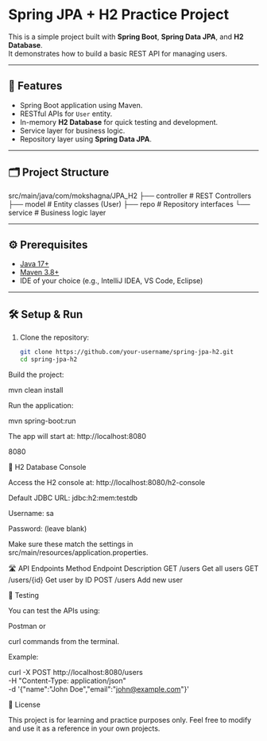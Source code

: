 # Spring JPA + H2 Practice Project

This is a simple project built with **Spring Boot**, **Spring Data JPA**, and **H2 Database**.  
It demonstrates how to build a basic  REST API for managing users.

---

## 🚀 Features
- Spring Boot application using Maven.
- RESTful APIs for `User` entity.
- In-memory **H2 Database** for quick testing and development.
- Service layer for business logic.
- Repository layer using **Spring Data JPA**.

---

## 🗂️ Project Structure
src/main/java/com/mokshagna/JPA_H2
├── controller # REST Controllers
├── model # Entity classes (User)
├── repo # Repository interfaces
└── service # Business logic layer


---

## ⚙️ Prerequisites
- [Java 17+](https://adoptopenjdk.net/)
- [Maven 3.8+](https://maven.apache.org/)
- IDE of your choice (e.g., IntelliJ IDEA, VS Code, Eclipse)

---

## 🛠️ Setup & Run
1. Clone the repository:
   ```bash
   git clone https://github.com/your-username/spring-jpa-h2.git
   cd spring-jpa-h2
Build the project:

mvn clean install


Run the application:

mvn spring-boot:run


The app will start at: http://localhost:8080

8080

📂 H2 Database Console

Access the H2 console at: http://localhost:8080/h2-console

Default JDBC URL: jdbc:h2:mem:testdb

Username: sa

Password: (leave blank)

Make sure these match the settings in src/main/resources/application.properties.

🛣️ API Endpoints
Method	Endpoint	Description
GET	/users	Get all users
GET	/users/{id}	Get user by ID
POST	/users	Add new user

🧪 Testing

You can test the APIs using:

Postman
 or

curl commands from the terminal.

Example:

curl -X POST http://localhost:8080/users \
     -H "Content-Type: application/json" \
     -d '{"name":"John Doe","email":"john@example.com"}'

📜 License

This project is for learning and practice purposes only.
Feel free to modify and use it as a reference in your own projects.
